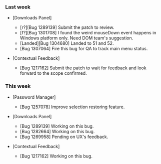 ### Last week

* [Downloads Panel]
  - [r?][Bug 1289139] Submit the patch to review.
  - [f?][Bug 1301708] I found the weird mouseDown event happens in Windows platform only. Need DOM team's suggestion.
  - [Landed][Bug 1304680] Landed to 51 and 52.
  - [Bug 1307064] Fire this bug for QA to track main menu status.

* [Contextual Feedback]
  - [Bug 1217162] Submit the patch to wait for feedback and look forward to the scope confirmed.

### This week

* [Password Manager]
  - [Bug 1257078] Improve selection restoring feature.

* [Downloads Panel]
  - [Bug 1289139] Working on this bug.
  - [Bug 1282664] Working on this bug.
  - [Bug 1269958] Pending on UX's feedback.

* [Contextual Feedback]
  - [Bug 1217162] Working on this bug.
